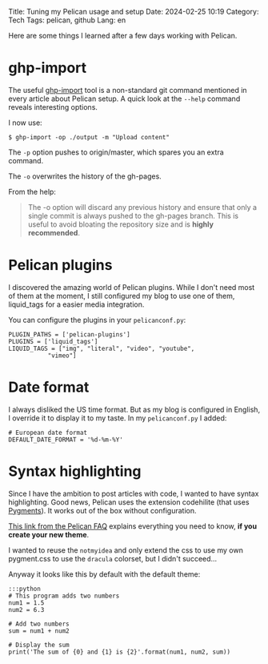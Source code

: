 Title: Tuning my Pelican usage and setup
Date: 2024-02-25 10:19
Category: Tech
Tags: pelican, github
Lang: en

Here are some things I learned after a few days working with Pelican.

# ghp-import

 The useful [ghp-import](https://pypi.org/project/ghp-import/) tool is a non-standard git command mentioned in every article about Pelican setup. A quick look at the `--help` command reveals interesting options.

I now use:

    $ ghp-import -op ./output -m "Upload content"

The `-p` option pushes to origin/master, which spares you an extra command.

The `-o` overwrites the history of the gh-pages.

From the help:

> The -o option will discard any previous history and ensure that only a single commit is always pushed to the gh-pages branch. This is useful to avoid bloating the repository size and is **highly recommended**.

# Pelican plugins

I discovered the amazing world of Pelican plugins. While I don't need most of them at the moment, I still configured my blog to use one of them, liquid_tags for a easier media integration.

You can configure the plugins in your `pelicanconf.py`:

    PLUGIN_PATHS = ['pelican-plugins']
    PLUGINS = ['liquid_tags']
    LIQUID_TAGS = ["img", "literal", "video", "youtube",
               "vimeo"]

# Date format

I always disliked the US time format. But as my blog is configured in English, I override it to display it to my taste. In my `pelicanconf.py` I added:

    # European date format
    DEFAULT_DATE_FORMAT = '%d-%m-%Y'

# Syntax highlighting

Since I have the ambition to post articles with code, I wanted to have syntax highlighting. Good news, Pelican uses the extension codehilite (that uses [Pygments](https://pygments.org)). It works out of the box without configuration.

[This link from the Pelican FAQ](https://docs.getpelican.com/en/latest/faq.html#i-m-creating-my-own-theme-how-do-i-use-pygments-for-syntax-highlighting) explains everything you need to know, **if you create your new theme**. 

I wanted to reuse the `notmyidea` and only extend the css to use my own pygment.css to use the `dracula` colorset, but I didn't succeed...

Anyway it looks like this by default with the default theme:

    :::python
    # This program adds two numbers
    num1 = 1.5
    num2 = 6.3

    # Add two numbers
    sum = num1 + num2

    # Display the sum
    print('The sum of {0} and {1} is {2}'.format(num1, num2, sum))